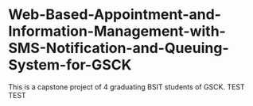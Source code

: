 # Web-Based-Appointment-and-Information-Management-with-SMS-Notification-and-Queuing-System-for-GSCK
This is a capstone project of 4 graduating BSIT students of GSCK.
TEST TEST

